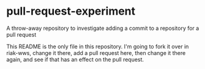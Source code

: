 # pull-request-experiment
A throw-away repository to investigate adding a commit to a repository for a pull request

This README is the only file in this repository. I'm going to fork it over in riak-wws, change it there, add a
pull request here, then change it there again, and see if that has an effect on the pull request.
